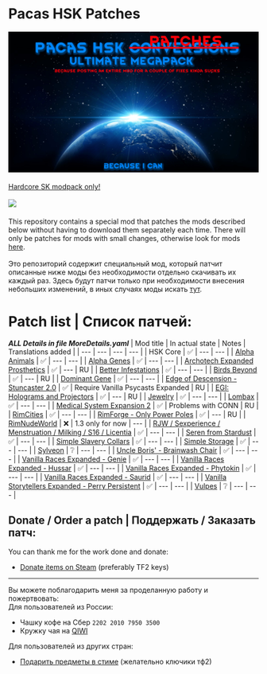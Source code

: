 # Pacas HSK Patches
![Preview](/Preview.png?raw=true "Preview")<br><br>
[Hardcore SK modpack only!](https://github.com/skyarkhangel/Hardcore-SK/tree/development)
<br><br>
<img src="https://i.imgur.com/svEwA2k.png"><br><br>
This repository contains a special mod that patches the mods described below without having to download them separately each time. There will only be patches for mods with small changes, otherwise look for mods [here](https://github.com/pacas/RW-Pacas-HSK-Patches).<br><br>
Это репозиторий содержит специальный мод, который патчит описанные ниже моды без необходимости отдельно скачивать их каждый раз. Здесь будут патчи только при необходимости внесения небольших изменений, в иных случаях моды искать [тут](https://github.com/pacas/RW-Pacas-HSK-Patches).<br>

# Patch list | Список патчей:

***ALL Details in file MoreDetails.yaml***
| Mod title | In actual state | Notes | Translations added |
| --- | --- | --- | --- |
| HSK Core | :white_check_mark: | --- | --- |
| [Alpha Animals](https://discord.com/channels/272340793174392832/1070441231773093998) | :white_check_mark: | --- | --- |
| [Alpha Genes](https://steamcommunity.com/sharedfiles/filedetails/?id=2891845502) | :white_check_mark: | --- | --- |
| [Archotech Expanded Prosthetics](https://steamcommunity.com/sharedfiles/filedetails/?id=1467604976) | :white_check_mark: | --- | RU |
| [Better Infestations](https://steamcommunity.com/sharedfiles/filedetails/?id=1319614331) | :white_check_mark: | --- | --- |
| [Birds Beyond](https://steamcommunity.com/sharedfiles/filedetails/?id=2889889049) | :white_check_mark: | --- | RU |
| [Dominant Gene](https://steamcommunity.com/sharedfiles/filedetails/?id=2884110898) | :white_check_mark: | --- | --- |
| [Edge of Descension - Stuncaster 2.0](https://steamcommunity.com/sharedfiles/filedetails/?id=2952773198) | :white_check_mark: | Require Vanilla Psycasts Expanded | RU |
| [EGI: Holograms and Projectors](https://steamcommunity.com/sharedfiles/filedetails/?id=2979598490) | :white_check_mark: | --- | RU |
| [Jewelry](https://discord.com/channels/272340793174392832/1061698507720900768) | :white_check_mark: | --- | --- |
| [Lombax](https://steamcommunity.com/sharedfiles/filedetails/?id=2384986421) | :white_check_mark: | --- | --- |
| [Medical System Expansion 2](https://steamcommunity.com/sharedfiles/filedetails/?id=2056706586) | :white_check_mark: | Problems with CONN | RU |
| [RimCities](https://steamcommunity.com/sharedfiles/filedetails/?id=1775170117) | :white_check_mark: | --- | --- |
| [RimForge - Only Power Poles](https://steamcommunity.com/sharedfiles/filedetails/?id=2507086460) | :white_check_mark: | --- | RU |
| [RimNudeWorld](https://discord.com/channels/374305025486225409/374778646432448530) | :x: | 1.3 only for now | --- |
| [RJW / Sexperience / Menstruation / Milking / S16 / Licentia](https://discord.com/channels/374305025486225409/374778646432448530) | :white_check_mark: | --- | --- |
| [Seren from Stardust](https://steamcommunity.com/sharedfiles/filedetails/?id=2704627783) | :white_check_mark: | --- | --- |
| [Simple Slavery Collars](https://steamcommunity.com/sharedfiles/filedetails/?id=2557274194) | :white_check_mark: | --- | --- |
| [Simple Storage](https://discord.com/channels/272340793174392832/1063821520423633016) | :white_check_mark: | --- | --- |
| [Sylveon](https://steamcommunity.com/sharedfiles/filedetails/?id=2800815182) | :grey_question: | --- | --- |
| [Uncle Boris' - Brainwash Chair](https://steamcommunity.com/sharedfiles/filedetails/?id=2885223720) | :white_check_mark: | --- | --- |
| [Vanilla Races Expanded - Genie](https://steamcommunity.com/sharedfiles/filedetails/?id=2901424072) | :white_check_mark: | --- | --- |
| [Vanilla Races Expanded - Hussar](https://steamcommunity.com/sharedfiles/filedetails/?id=2893586390) | :white_check_mark: | --- | --- |
| [Vanilla Races Expanded - Phytokin](https://steamcommunity.com/sharedfiles/filedetails/?id=2927323805) | :white_check_mark: | --- | --- |
| [Vanilla Races Expanded - Saurid](https://steamcommunity.com/sharedfiles/filedetails/?id=2880990495) | :white_check_mark: | --- | --- |
| [Vanilla Storytellers Expanded - Perry Persistent](https://steamcommunity.com/sharedfiles/filedetails/?id=2149702069) | :white_check_mark: | --- | --- |
| [Vulpes](https://steamcommunity.com/sharedfiles/filedetails/?id=2174717519) | :grey_question: | --- | --- |

## Donate / Order a patch | Поддержать / Заказать патч:<br>
You can thank me for the work done and donate:<br>
- [Donate items on Steam](https://steamcommunity.com/tradeoffer/new/?partner=93729960&token=dgWxX8tO) (preferably TF2 keys)
___
Вы можете поблагодарить меня за проделанную работу и пожертвовать:<br>
Для пользователей из России:<br>
- Чашку кофе на Сбер `2202 2010 7950 3500`<br>
- Кружку чая на [QIWI](https://qiwi.com/n/PACAS)<br>

Для пользователей из других стран:<br>
- [Подарить предметы в стиме](https://steamcommunity.com/tradeoffer/new/?partner=93729960&token=dgWxX8tO) (желательно ключики тф2)